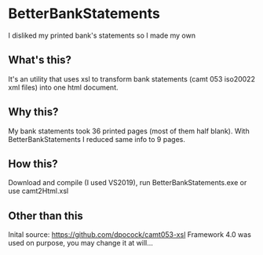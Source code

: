 # BetterBankStatements
 I disliked my printed bank's statements so I made my own
 
 What's this?
 -------------
 It's an utility that uses xsl to transform bank statements (camt 053 iso20022 xml files) into one html document.
 
 
 Why this?
 -------------
 My bank statements took 36 printed pages (most of them half blank). With BetterBankStatements I reduced same info to 9 pages. 
 
 
 How this?
 -------------
 Download and compile (I used VS2019), run BetterBankStatements.exe or use camt2Html.xsl
 
 
 Other than this
 ------------------
 Inital source: https://github.com/dpocock/camt053-xsl
 Framework 4.0 was used on purpose, you may change it at will...
